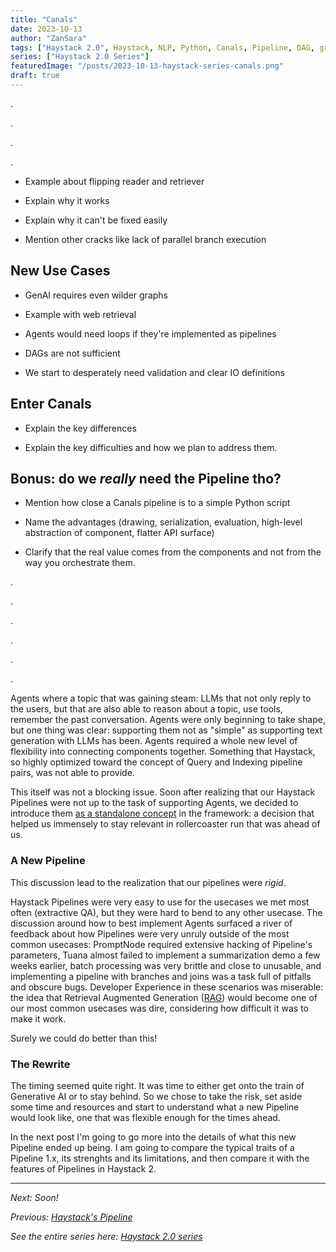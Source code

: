 ```yaml
---
title: "Canals"
date: 2023-10-13
author: "ZanSara"
tags: ["Haystack 2.0", Haystack, NLP, Python, Canals, Pipeline, DAG, graph, "API Design", "Semantic Search"]
series: ["Haystack 2.0 Series"]
featuredImage: "/posts/2023-10-13-haystack-series-canals.png"
draft: true
---
```


.

.

.

.

- Example about flipping reader and retriever

- Explain why it works

- Explain why it can't be fixed easily

- Mention other cracks like lack of parallel branch execution


## New Use Cases

- GenAI requires even wilder graphs

- Example with web retrieval

- Agents would need loops if they're implemented as pipelines

- DAGs are not sufficient

- We start to desperately need validation and clear IO definitions

## Enter Canals

- Explain the key differences

- Explain the key difficulties and how we plan to address them.


## Bonus: do we *really* need the Pipeline tho?

- Mention how close a Canals pipeline is to a simple Python script

- Name the advantages (drawing, serialization, evaluation, high-level abstraction of component, flatter API surface)

- Clarify that the real value comes from the components and not from the way you orchestrate them.

.

.

.

.

.

.

Agents where a topic that was gaining steam: LLMs that not only reply to the users, but that are also able to reason about a topic, use tools, remember the past conversation. Agents were only beginning to take shape, but one thing was clear: supporting them not as "simple" as supporting text generation with LLMs has been. Agents required a whole new level of flexibility into connecting components together. Something that Haystack, so highly optimized toward the concept of Query and Indexing pipeline pairs, was not able to provide.

This itself was not a blocking issue. Soon after realizing that our Haystack Pipelines were not up to the task of supporting Agents, we decided to introduce them [as a standalone concept](https://github.com/deepset-ai/haystack/pull/3925) in the framework: a decision that helped us immensely to stay relevant in rollercoaster run that was ahead of us.

### A New Pipeline

This discussion lead to the realization that our pipelines were *rigid*. 

Haystack Pipelines were very easy to use for the usecases we met most often (extractive QA), but they were hard to bend to any other usecase. The discussion around how to best implement Agents surfaced a river of feedback about how Pipelines were very unruly outside of the most common usecases: PromptNode required extensive hacking of Pipeline's parameters, Tuana almost failed to implement a summarization demo a few weeks earlier, batch processing was very brittle and close to unusable, and implementing a pipeline with branches and joins was a task full of pitfalls and obscure bugs. Developer Experience in these scenarios was miserable: the idea that Retrieval Augmented Generation ([RAG](https://www.deepset.ai/blog/llms-retrieval-augmentation)) would become one of our most common usecases was dire, considering how difficult it was to make it work.

Surely we could do better than this!

### The Rewrite

The timing seemed quite right. It was time to either get onto the train of Generative AI or to stay behind. So we chose to take the risk, set aside some time and resources and start to understand what a new Pipeline  would look like, one that was flexible enough for the times ahead.

In the next post I'm going to go more into the details of what this new Pipeline ended up being. I am going to compare the typical traits of a Pipeline 1.x, its strenghts and its limitations, and then compare it with the features of Pipelines in Haystack 2.

---

*Next: Soon!*

*Previous: [Haystack's Pipeline](/posts/2023-10-13-haystack-series-pipeline)*

*See the entire series here: [Haystack 2.0 series](/series/haystack-2.0-series/)*
